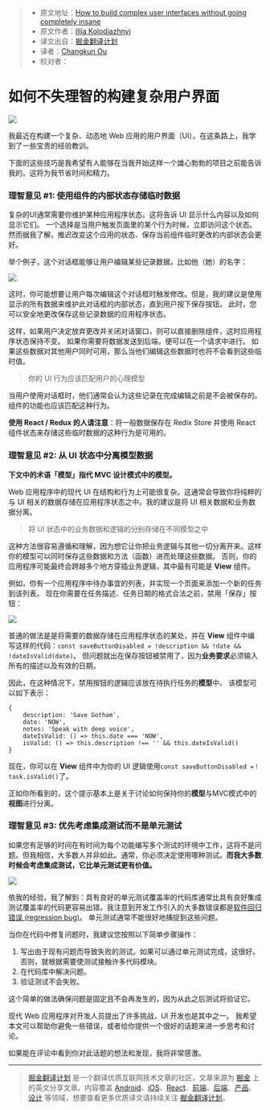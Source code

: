 > * 原文地址：[How to build complex user interfaces without going completely insane](https://medium.freecodecamp.com/3-tips-to-keep-in-mind-while-developing-complex-ui-in-web-b56312310390)
> * 原文作者：[Illia Kolodiazhnyi](https://medium.freecodecamp.com/@iktash88)
> * 译文出自：[掘金翻译计划](https://github.com/xitu/gold-miner)
> * 译者：[Changkun Ou](https://github.com/changkun/)
> * 校对者：

# 如何不失理智的构建复杂用户界面 #

![](https://cdn-images-1.medium.com/max/2000/1*jwBhYQ_c_HZ_OOCE4pwbwQ.jpeg)

我最近在构建一个复杂、动态地 Web 应用的用户界面（UI）。在这条路上，我学到了一些宝贵的经验教训。

下面的这些技巧是我希望有人能够在当我开始这样一个雄心勃勃的项目之前能告诉我的。这将为我节省时间和精力。

### 理智意见 #1: 使用组件的内部状态存储临时数据 ###

复杂的UI通常需要你维护某种应用程序状态。这将告诉 UI 显示什么内容以及如何显示它们。 一个选择是当用户触发页面里的某个行为时候，立即访问这个状态。然而据我了解，推迟改变这个应用的状态、保存当前组件临时更改的内部状态会更好。

举个例子，这个对话框能够让用户编辑某些记录数据，比如他（她）的名字：

![](https://cdn-images-1.medium.com/max/800/1*bFb-8Zdzf1aGPJyWpD_hsg.jpeg)

这时，你可能想要让用户每次编辑这个对话框时触发修改。但是，我的建议是使用显示的所有数据来维护此对话框的内部状态，直到用户按下保存按钮。 此时，您可以安全地更改保存这些记录数据的应用程序状态。

这样，如果用户决定放弃更改并关闭对话窗口，则可以直接删除组件，这时应用程序状态保持不变。 如果你需要将数据发送到后端，便可以在一个请求中进行。 如果这些数据对其他用户同时可用，那么当他们编辑这些数据时也将不会看到这些临时值。

> 你的 UI 行为应该匹配用户的心理模型

当用户使用对话框时，他们通常会认为这些记录在完成编辑之前是不会被保存的。组件的功能也应该匹配这种行为。

**使用 React / Redux 的人请注意**：将一般数据保存在 Redix Store 并使用 React 组件状态来存储这些临时数据的这种行为是可用的。

### 理智意见 #2: 从 UI 状态中分离模型数据 ###

**下文中的术语「模型」指代 MVC 设计模式中的模型。**

Web 应用程序中的现代 UI 在结构和行为上可能很复杂。这通常会导致你将纯粹的与 UI 相关的数据存储在应用程序状态之中。我的建议是将 UI 相关数据和业务数据分离。

> 将 UI 状态中的业务数据和逻辑的分别存储在不同模型之中

这种方法很容易遵循和理解，因为想它让你把业务逻辑与其他一切分离开来。这样你的模型可以同时保存这些数据和方法（函数）进而处理这些数据。 否则，你的应用程序可能最终会跨越多个地方穿插业务逻辑，其中最有可能是 **View** 组件。

例如，你有一个应用程序中待办事宜的列表，并实现一个页面来添加一个新的任务到该列表。 现在你需要在任务描述、任务日期的格式合法之前，禁用「保存」按钮：

![](https://cdn-images-1.medium.com/max/800/1*Cqmpew82Wo_znz_lCYz3xQ.jpeg)

普通的做法是是将需要的数据存储在应用程序状态的某处，并在 **View** 组件中编写这样的代码：`const saveButtonDisabled = !description && !date && !dateIsValid(date)`。 但问题就出在保存按钮被禁用了，因为**业务要求**必须输入所有的描述以及有效的日期。

因此，在这种情况下，禁用按钮的逻辑应该放在待执行任务的**模型**中。 该模型可以如下表示：

```
{
    description: 'Save Gotham',
    date: 'NOW',
    notes: 'Speak with deep voice',
    dateIsValid: () => this.date === 'NOW',
    isValid: () => this.description !== '' && this.dateIsValid()
}
```

现在，你可以在 **View** 组件中为你的 UI 逻辑使用`const saveButtonDisabled =！task.isValid()`了。

正如你所看到的，这个提示基本上是关于讨论如何保持你的**模型**与MVC模式中的**视图**进行分离。

### 理智意见 #3: 优先考虑集成测试而不是单元测试 ###

如果您有足够的时间在有时间为每个功能编写多个测试的环境中工作，这将不是问题。但我相信，大多数人并非如此。通常，你必须决定使用哪种测试。**而我大多数时候会考虑集成测试，它比单元测试更有价值。**

![](https://cdn-images-1.medium.com/max/800/1*dsj6MNERxdJtcr5-I7W2vQ.jpeg)

依我的经验，我了解到：具有良好的单元测试覆盖率的代码库通常比具有良好集成测试覆盖率的代码更容易出错。我注意到开发工作引入的大多数错误都是[软件回归错误 (regression bug)](https://en.wikipedia.org/wiki/Software_regression)。 单元测试通常不能很好地捕捉到这些问题。

当你在代码中修复问题时，我建议您按照以下简单步骤操作：

1. 写出由于现有问题而导致失败的测试。如果可以通过单元测试完成，这很好。否则，就根据需要使测试接触许多代码模块。
2. 在代码库中解决问题。
3. 验证测试不会失败。

这个简单的做法确保问题是固定且不会再发生的，因为从此之后测试将验证它。

现代 Web 应用程序对开发人员提出了许多挑战，UI 开发也是其中之一。 我希望本文可以帮助你避免一些错误，或者给你提供一个很好的话题来进一步思考和讨论。

如果能在评论中看到你对此话题的想法和发现，我将非常感激。

---

> [掘金翻译计划](https://github.com/xitu/gold-miner) 是一个翻译优质互联网技术文章的社区，文章来源为 [掘金](https://juejin.im) 上的英文分享文章。内容覆盖 [Android](https://github.com/xitu/gold-miner#android)、[iOS](https://github.com/xitu/gold-miner#ios)、[React](https://github.com/xitu/gold-miner#react)、[前端](https://github.com/xitu/gold-miner#前端)、[后端](https://github.com/xitu/gold-miner#后端)、[产品](https://github.com/xitu/gold-miner#产品)、[设计](https://github.com/xitu/gold-miner#设计) 等领域，想要查看更多优质译文请持续关注 [掘金翻译计划](https://github.com/xitu/gold-miner)。
